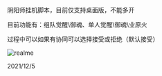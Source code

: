 阴阳师挂机脚本，目前仅支持桌面版，不能多开

目前功能有：组队觉醒\御魂、单人觉醒\御魂\业原火

过程中可以如果有协同可以选择接受或拒绝（默认接受）

![realme](https://user-images.githubusercontent.com/57135698/144731480-ec312ed8-b742-4ed5-b0ab-8149f4d927aa.PNG)

2021/12/5
